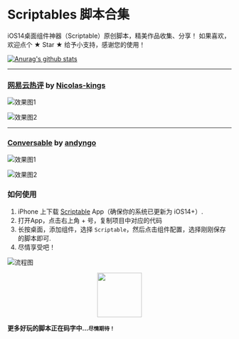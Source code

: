 # Scriptables 脚本合集
iOS14桌面组件神器（Scriptable）原创脚本，精美作品收集、分享！ 如果喜欢，欢迎点个 ★ Star ★ 给予小支持，感谢您的使用！  

[![Anurag's github stats](https://github-readme-stats.vercel.app/api?username=nicolasking007)](https://github.com/anuraghazra/github-readme-stats)

 
----  
### [网易云热评](https://github.com/Nicolasking007/Scriptable/blob/main/%E7%BD%91%E6%98%93%E4%BA%91%E7%83%AD%E8%AF%84 "网易云热评") by [Nicolas-kings](https://github.com/Nicolasking007 "https://github.com/Nicolasking007")

![效果图1](https://ae02.alicdn.com/kf/H1c0424df7ba54eeab67850dfe275134e0.png)

![效果图2](https://ae01.alicdn.com/kf/H7a9409fb797042de81c0be7322240212P.png)

----  
### [Conversable](https://github.com/Nicolasking007/Scriptable/tree/main/Conversable "Conversable") by [andyngo](https://github.com/andyngo "https://github.com/andyngo")

![效果图1](https://ae05.alicdn.com/kf/H33a5f3de043348b39974d80d01531f95G.png)

![效果图2](https://ae01.alicdn.com/kf/H400a556825f645d4b503197ef66b1ec2Y.png)

### 如何使用
1. iPhone 上下载 [Scriptable](https://apps.apple.com/cn/app/scriptable/id1405459188) App（确保你的系统已更新为 iOS14+）. 
2. 打开App，点击右上角 + 号，复制项目中对应的代码  
3. 长按桌面，添加组件，选择 `Scriptable`，然后点击组件配置，选择刚刚保存的脚本即可.
4. 尽情享受吧！   

![流程图](https://ae04.alicdn.com/kf/H5365bd53284746528cac6cfcf3befcb0L.png)



<center>
    <img src="https://ae04.alicdn.com/kf/H697021382f264fd2ad0476c7e817b309g.png" style="width: 100px;">
</center>

**更多好玩的脚本正在码字中...`尽情期待！`**
